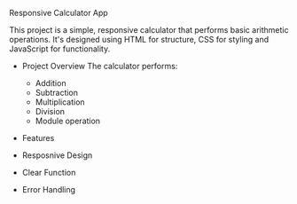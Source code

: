 Responsive Calculator App

This project is a simple, responsive calculator that performs basic arithmetic operations. It's designed using HTML for structure, CSS for styling and JavaScript for functionality. 

* Project Overview
    The calculator performs:
   * Addition
   * Subtraction
   * Multiplication
   * Division
   * Module operation

* Features

* Resposnive Design
* Clear Function
* Error Handling


